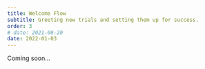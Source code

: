 ```yaml
---
title: Welcome Flow
subtitle: Greeting new trials and setting them up for success.
order: 3
# date: 2021-08-20
date: 2022-01-03
---
```


<div class="inner">

Coming soon...

</div>
